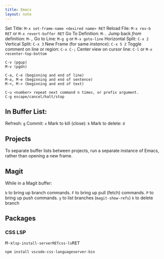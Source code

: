 ```yaml
---
title: Emacs
layout: note
---
```


Set Title: `M-x set-frame-name <desired name> RET`
Reload File: `M-x rev-b RET` or `M-x revert-buffer RET`
Go To Definition: `M-.`
Jump back *from* definition: `M-,`
Go to Line: `M-g g` or `M-x goto-line`
Horizontal Split: `C-x 2`
Vertical Split: `C-x 3`
New Frame (for same <em>instance</em>): `C-x 5 2`
Toggle comment on line or region: `C-x C-;`
Center view on cursor line: `C-l` or `M-x recenter-top-bottom`

```
C-v (pgup)
M-v (pgdn)

C-a, C-e (beginning and end of line)
M-a, M-e (beginning and end of sentence)
M-<, M-> (beginning and end of text)

C-u <number> repeat next command n times, or prefix argument.
C-g escape/cancel/halt/stop

```


## In Buffer List:
Refresh: `g`
Commit: `x`
Mark to kill (close): `k`
Mark to delete: `d`

## Projects
To separate buffer lists between projects, run a separate instance of Emacs, rather than opening a new frame.

## Magit

While in a Magit buffer:

`b` to bring up branch commands.
`F` to bring up pull (fetch) commands.
`P` to bring up push commands.
`y` to list branches (`magit-show-refs`)
	`k` to delete branch

## Packages

### CSS LSP
<kbd>M-x</kbd>`lsp-install-server`<kbd>`RET`</kbd>`css-ls`<kbd>RET</kbd>

`npm install vscode-css-languageserver-bin`
